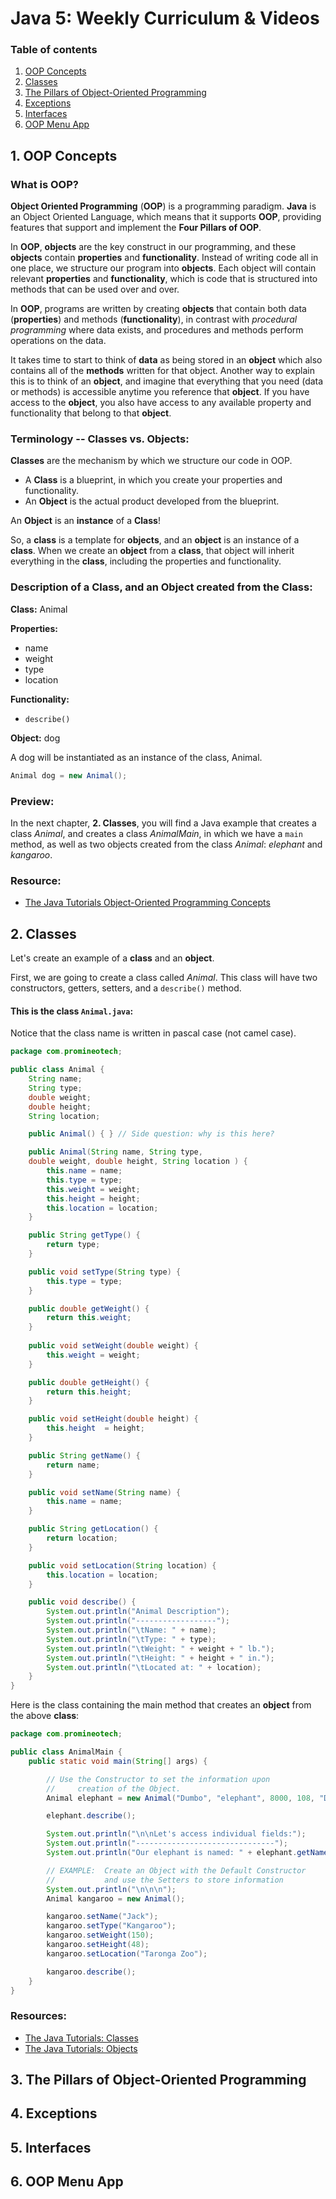 # Java 5: Weekly Curriculum & Videos

### Table of contents

1. [OOP Concepts](#1-oop-concepts)
2. [Classes](#2-classes)
3. [The Pillars of Object-Oriented Programming](#3-the-pillars-of-object-oriented-programming)
4. [Exceptions](#4-exceptions)
5. [Interfaces](#5-interfaces)
6. [OOP Menu App](#6-oop-menu-app)


## 1. OOP Concepts

### What is OOP?


**Object Oriented Programming** (**OOP**) is a programming paradigm. **Java** is an Object Oriented Language, which means that it supports **OOP**, providing features that support and implement the **Four Pillars of OOP**. 

In **OOP**, **objects** are the key construct in our programming, and these **objects** contain **properties** and **functionality**. Instead of writing code all in one place, we structure our program into **objects**. Each object will contain relevant **properties** and **functionality**, which is code that is structured into methods that can be used over and over.  

In **OOP**, programs are written by creating **objects** that contain both data (**properties**) and methods (**functionality**), in contrast with _procedural programming_ where data exists, and procedures and methods perform operations on the data.

It takes time to start to think of **data** as being stored in an **object** which also contains all of the **methods** written for that object. Another way to explain this is to think of an **object**, and imagine that everything that you need (data or methods) is accessible anytime you reference that **object**. If you have access to the **object**, you also have access to any available property and functionality that belong to that **object**.


### Terminology -- Classes vs. Objects:

**Classes** are the mechanism by which we structure our code in OOP.

* A **Class** is a blueprint, in which you create your properties and functionality.
* An **Object** is the actual product developed from the blueprint.  

An **Object** is an **instance** of a **Class**!

So, a **class** is a template for **objects**, and an **object** is an instance of a **class**. When we create an **object** from a **class**, that object will inherit everything in the **class**, including the properties and functionality.


### Description of a Class, and an Object created from the Class:

**Class:**  Animal

**Properties:**

* name
* weight
* type
* location

**Functionality:**

* `describe()`

**Object:**  dog 

A dog will be instantiated as an instance of the class, Animal.

```java
Animal dog = new Animal();
```


### Preview:

In the next chapter, **2. Classes**, you will find a Java example that creates a class _Animal_, and creates a class _AnimalMain_, in which we have a `main` method, as well as two objects created from the class _Animal_:  _elephant_ and _kangaroo_.

### Resource:

- [The Java Tutorials Object-Oriented Programming Concepts](https://docs.oracle.com/javase/tutorial/java/concepts/interface.html)



## 2. Classes

Let's create an example of a **class** and an **object**.

First, we are going to create a class called _Animal_.  This class will have two constructors, getters, setters, and a `describe()` method.

#### This is the class `Animal.java`:

Notice that the class name is written in pascal case (not camel case).

```java
package com.promineotech;

public class Animal {
    String name;
    String type;
    double weight;
    double height;
    String location;

    public Animal() { } // Side question: why is this here?

    public Animal(String name, String type,
    double weight, double height, String location ) {
        this.name = name;
        this.type = type;
        this.weight = weight;
        this.height = height;
        this.location = location;
    }

    public String getType() {
        return type;
    }

    public void setType(String type) {
        this.type = type;
    }

    public double getWeight() {
        return this.weight;
    }
    
    public void setWeight(double weight) {
        this.weight = weight;
    }

    public double getHeight() {
        return this.height;
    }

    public void setHeight(double height) {
        this.height  = height;
    }

    public String getName() {
        return name;
    }

    public void setName(String name) {
        this.name = name;
    }

    public String getLocation() {
        return location;
    }

    public void setLocation(String location) {
        this.location = location;
    }

    public void describe() {
        System.out.println("Animal Description");
        System.out.println("------------------");
        System.out.println("\tName: " + name);
        System.out.println("\tType: " + type);
        System.out.println("\tWeight: " + weight + " lb.");
        System.out.println("\tHeight: " + height + " in.");
        System.out.println("\tLocated at: " + location);
    }
}
```

Here is the class containing the main method that creates an **object** from the above **class**:

```java
package com.promineotech;

public class AnimalMain {
    public static void main(String[] args) {

        // Use the Constructor to set the information upon 
        //     creation of the Object.
        Animal elephant = new Animal("Dumbo", "elephant", 8000, 108, "Disneyland");

        elephant.describe();

        System.out.println("\n\nLet's access individual fields:");
        System.out.println("-------------------------------");
        System.out.println("Our elephant is named: " + elephant.getName());

        // EXAMPLE:  Create an Object with the Default Constructor
        //           and use the Setters to store information
        System.out.println("\n\n\n");
        Animal kangaroo = new Animal();

        kangaroo.setName("Jack");
        kangaroo.setType("Kangaroo");
        kangaroo.setWeight(150);
        kangaroo.setHeight(48);
        kangaroo.setLocation("Taronga Zoo");

        kangaroo.describe();
    }
}
```

### Resources:

- [The Java Tutorials: Classes](https://docs.oracle.com/javase/tutorial/java/javaOO/classes.html)
- [The Java Tutorials: Objects](https://docs.oracle.com/javase/tutorial/java/javaOO/objects.html)



## 3. The Pillars of Object-Oriented Programming

<!-- ### Encapsulation

### Inheritance, Abstraction, and Polymorphism -->



## 4. Exceptions


## 5. Interfaces


## 6. OOP Menu App

